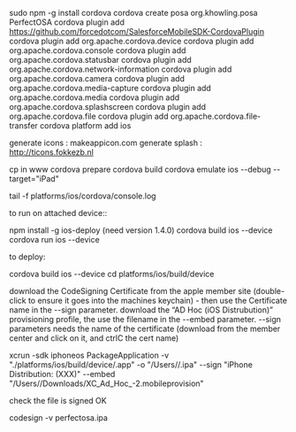 
sudo npm -g install cordova
cordova create posa org.khowling.posa PerfectOSA
cordova plugin add https://github.com/forcedotcom/SalesforceMobileSDK-CordovaPlugin
cordova plugin add org.apache.cordova.device
cordova plugin add org.apache.cordova.console
cordova plugin add org.apache.cordova.statusbar
cordova plugin add org.apache.cordova.network-information
cordova plugin add org.apache.cordova.camera
cordova plugin add org.apache.cordova.media-capture
cordova plugin add org.apache.cordova.media
cordova plugin add org.apache.cordova.splashscreen
cordova plugin add org.apache.cordova.file
cordova plugin add org.apache.cordova.file-transfer
cordova platform add ios

generate icons : makeappicon.com
generate splash : http://ticons.fokkezb.nl

cp in www
cordova prepare
cordova build
cordova emulate ios  --debug --target="iPad"

tail -f  platforms/ios/cordova/console.log

to run on attached device::

npm install -g ios-deploy (need version 1.4.0)
cordova build ios --device
cordova run ios --device


to deploy:

cordova build ios --device
cd platforms/ios/build/device

 download the CodeSigning Certificate from the apple member site (double-click to ensure it goes into the machines keychain)  - then use the Certificate name in the --sign parameter.
download the “AD Hoc (iOS Distrubution)” provisioning profile, the use the filename in the --embed parameter.
--sign parameters needs the name of the certificate (download from the member center and click on it, and ctrlC the cert name)

xcrun -sdk iphoneos PackageApplication -v "./platforms/ios/build/device/<app>.app" -o "/Users/<home>/<app>.ipa" --sign "iPhone Distribution: <Name>  (XXX)" --embed "/Users/<home>/Downloads/XC_Ad_Hoc_-2.mobileprovision"

check the file is signed OK

codesign -v perfectosa.ipa
